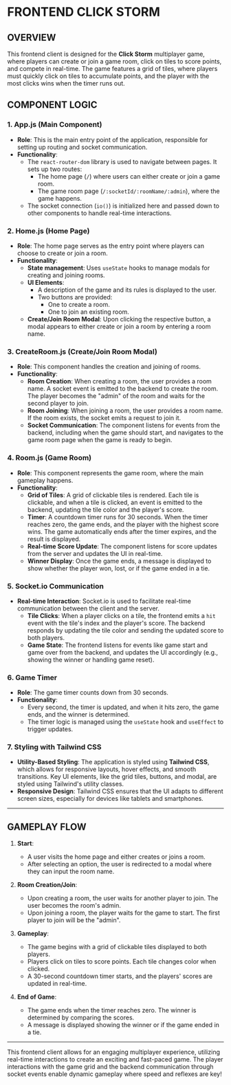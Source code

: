 # FRONTEND CLICK STORM

## OVERVIEW

This frontend client is designed for the **Click Storm** multiplayer game, where players can create or join a game room, click on tiles to score points, and compete in real-time. The game features a grid of tiles, where players must quickly click on tiles to accumulate points, and the player with the most clicks wins when the timer runs out.

## COMPONENT LOGIC

### 1. **App.js (Main Component)**

- **Role**: This is the main entry point of the application, responsible for setting up routing and socket communication.
- **Functionality**:
  - The `react-router-dom` library is used to navigate between pages. It sets up two routes:
    - The home page (`/`) where users can either create or join a game room.
    - The game room page (`/:socketId/:roomName/:admin`), where the game happens.
  - The socket connection (`io()`) is initialized here and passed down to other components to handle real-time interactions.

### 2. **Home.js (Home Page)**

- **Role**: The home page serves as the entry point where players can choose to create or join a room.
- **Functionality**:
  - **State management**: Uses `useState` hooks to manage modals for creating and joining rooms.
  - **UI Elements**:
    - A description of the game and its rules is displayed to the user.
    - Two buttons are provided:
      - One to create a room.
      - One to join an existing room.
  - **Create/Join Room Modal**: Upon clicking the respective button, a modal appears to either create or join a room by entering a room name.

### 3. **CreateRoom.js (Create/Join Room Modal)**

- **Role**: This component handles the creation and joining of rooms.
- **Functionality**:
  - **Room Creation**: When creating a room, the user provides a room name. A socket event is emitted to the backend to create the room. The player becomes the "admin" of the room and waits for the second player to join.
  - **Room Joining**: When joining a room, the user provides a room name. If the room exists, the socket emits a request to join it.
  - **Socket Communication**: The component listens for events from the backend, including when the game should start, and navigates to the game room page when the game is ready to begin.

### 4. **Room.js (Game Room)**

- **Role**: This component represents the game room, where the main gameplay happens.
- **Functionality**:
  - **Grid of Tiles**: A grid of clickable tiles is rendered. Each tile is clickable, and when a tile is clicked, an event is emitted to the backend, updating the tile color and the player's score.
  - **Timer**: A countdown timer runs for 30 seconds. When the timer reaches zero, the game ends, and the player with the highest score wins. The game automatically ends after the timer expires, and the result is displayed.
  - **Real-time Score Update**: The component listens for score updates from the server and updates the UI in real-time.
  - **Winner Display**: Once the game ends, a message is displayed to show whether the player won, lost, or if the game ended in a tie.

### 5. **Socket.io Communication**

- **Real-time Interaction**: Socket.io is used to facilitate real-time communication between the client and the server.
  - **Tile Clicks**: When a player clicks on a tile, the frontend emits a `hit` event with the tile's index and the player's score. The backend responds by updating the tile color and sending the updated score to both players.
  - **Game State**: The frontend listens for events like game start and game over from the backend, and updates the UI accordingly (e.g., showing the winner or handling game reset).

### 6. **Game Timer**

- **Role**: The game timer counts down from 30 seconds.
- **Functionality**:
  - Every second, the timer is updated, and when it hits zero, the game ends, and the winner is determined.
  - The timer logic is managed using the `useState` hook and `useEffect` to trigger updates.

### 7. **Styling with Tailwind CSS**

- **Utility-Based Styling**: The application is styled using **Tailwind CSS**, which allows for responsive layouts, hover effects, and smooth transitions. Key UI elements, like the grid tiles, buttons, and modal, are styled using Tailwind's utility classes.
- **Responsive Design**: Tailwind CSS ensures that the UI adapts to different screen sizes, especially for devices like tablets and smartphones.

---

## GAMEPLAY FLOW

1. **Start**:
   - A user visits the home page and either creates or joins a room.
   - After selecting an option, the user is redirected to a modal where they can input the room name.
2. **Room Creation/Join**:

   - Upon creating a room, the user waits for another player to join. The user becomes the room's admin.
   - Upon joining a room, the player waits for the game to start. The first player to join will be the "admin".

3. **Gameplay**:

   - The game begins with a grid of clickable tiles displayed to both players.
   - Players click on tiles to score points. Each tile changes color when clicked.
   - A 30-second countdown timer starts, and the players' scores are updated in real-time.

4. **End of Game**:
   - The game ends when the timer reaches zero. The winner is determined by comparing the scores.
   - A message is displayed showing the winner or if the game ended in a tie.

---

This frontend client allows for an engaging multiplayer experience, utilizing real-time interactions to create an exciting and fast-paced game. The player interactions with the game grid and the backend communication through socket events enable dynamic gameplay where speed and reflexes are key!
